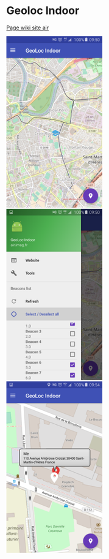# Geoloc Indoor

<a href="http://air.imag.fr/index.php/Proj-2016-2017-IndoorGeoloc/SRS">Page wiki site air</a>

<img src="photo1.png" width=50%></img>
<img src="photo2.png" width=50%></img>
<img src="photo3.png" width=50%></img>